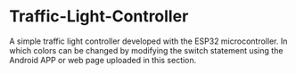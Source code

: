 # Traffic-Light-Controller
A simple traffic light controller developed with the ESP32 microcontroller. In which colors can be changed by modifying the switch statement using the Android APP or web page uploaded in this section.



